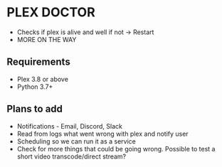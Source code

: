 # PLEX DOCTOR
- Checks if plex is alive and well if not -> Restart
- MORE ON THE WAY

## Requirements 
- Plex 3.8 or above
- Python 3.7+


## Plans to add
- Notifications - Email, Discord, Slack
- Read from logs what went wrong with plex and notify user
- Scheduling so we can run it as a service
- Check for more things that could be going wrong. Possible to test a short video transcode/direct stream?

